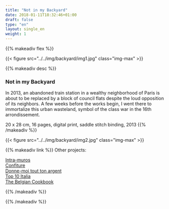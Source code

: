 ```yaml
---
title: "Not in my Backyard"
date: 2018-01-11T18:32:46+01:00
draft: false
type: "en"
layout: single_en
weight: 1
---
```


{{% makeadiv flex %}}

{{< figure src="../../img/backyard/img1.jpg" class="img-max" >}}

{{% makeadiv desc %}}
### Not in my Backyard

In 2013, an abandoned train station in a wealthy neighborhood of Paris is about to be replaced by a block of council flats despite the loud opposition of its neighbors. A few weeks before the works begin, I went there to immortalize this urban wasteland, symbol of the class war in the 16th arrondissement.

20 x 28 cm, 16 pages, digital print, saddle stitch binding, 2013
{{% /makeadiv %}}

{{< figure src="../../img/backyard/img2.jpg" class="img-max" >}}

{{% makeadiv link %}}
Other projects:

[Intra-muros](https://carolinesorin.com/en/intramuros)  
[Confiture](https://carolinesorin.com/en/confiture)  
[Donne-moi tout ton argent](https://carolinesorin.com/en/argent)  
[Top 10 Italia](https://carolinesorin.com/en/italia)  
[The Belgian Cookbook](https://carolinesorin.com/en/belgian)

{{% /makeadiv %}}

{{% /makeadiv %}}